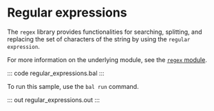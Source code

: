 # Regular expressions

The `regex` library provides functionalities for searching, splitting, and replacing
the set of characters of the string by using the `regular expression`.

For more information on the underlying module, see the [`regex` module](https://lib.ballerina.io/ballerina/regex/latest/).

::: code regular_expressions.bal :::

To run this sample, use the `bal run` command.

::: out regular_expressions.out :::